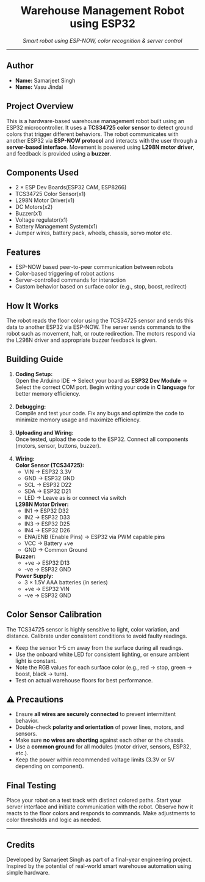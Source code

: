 <h1 align="center">Warehouse Management Robot using ESP32</h1>

<p align="center">
  <i>Smart robot using ESP-NOW, color recognition & server control</i>
</p>

<hr>

<h2>Author</h2>
<ul>
  <li><b>Name:</b> Samarjeet Singh</li>
  <li><b>Name:</b> Vasu Jindal</li>
</ul>

<h2>Project Overview</h2>
<p>
This is a hardware-based warehouse management robot built using an ESP32 microcontroller. It uses a <b>TCS34725 color sensor</b> to detect ground colors that trigger different behaviors. The robot communicates with another ESP32 via <b>ESP-NOW protocol</b> and interacts with the user through a <b>server-based interface</b>. Movement is powered using <b>L298N motor driver</b>, and feedback is provided using a <b>buzzer</b>.
</p>

<h2>Components Used</h2>
<ul>
  <li>2 × ESP Dev Boards(ESP32 CAM, ESP8266)</li>
  <li>TCS34725 Color Sensor(x1)</li>
  <li>L298N Motor Driver(x1)</li>
  <li>DC Motors(x2)</li>
  <li>Buzzer(x1)</li>
  <li>Voltage regulator(x1)</li>
  <li>Battery Management System(x1)</li>
  
  <li>Jumper wires, battery pack, wheels, chassis, servo motor etc.</li>
</ul>

<h2>Features</h2>
<ul>
  <li>ESP-NOW based peer-to-peer communication between robots</li>
  <li>Color-based triggering of robot actions</li>
  <li>Server-controlled commands for interaction</li>
  <li>Custom behavior based on surface color (e.g., stop, boost, redirect)</li>
</ul>

<h2>How It Works</h2>
<p>
The robot reads the floor color using the TCS34725 sensor and sends this data to another ESP32 via ESP-NOW. The server sends commands to the robot such as movement, halt, or route redirection. The motors respond via the L298N driver and appropriate buzzer feedback is given.
</p>

<h2> Building Guide</h2>
<ol>
  <li><b>Coding Setup:</b><br>
    Open the Arduino IDE → Select your board as <b>ESP32 Dev Module</b> → Select the correct COM port. Begin writing your code in <b>C language</b> for better memory efficiency.
  </li>
  <br>
  <li><b>Debugging:</b><br>
    Compile and test your code. Fix any bugs and optimize the code to minimize memory usage and maximize efficiency.
  </li>
  <br>
  <li><b>Uploading and Wiring:</b><br>
    Once tested, upload the code to the ESP32. Connect all components (motors, sensor, buttons, buzzer).
  </li>
  <br>
  <li><b>Wiring:</b><br>
    <b>Color Sensor (TCS34725):</b>
    <ul>
      <li>VIN → ESP32 3.3V</li>
      <li>GND → ESP32 GND</li>
      <li>SCL → ESP32 D22</li>
      <li>SDA → ESP32 D21</li>
      <li>LED → Leave as is or connect via switch</li>
    </ul>
    <b>L298N Motor Driver:</b>
    <ul>
      <li>IN1 → ESP32 D32</li>
      <li>IN2 → ESP32 D33</li>
      <li>IN3 → ESP32 D25</li>
      <li>IN4 → ESP32 D26</li>
      <li>ENA/ENB (Enable Pins) → ESP32 via PWM capable pins</li>
      <li>VCC → Battery +ve</li>
      <li>GND → Common Ground</li>
    </ul>
    <b>Buzzer:</b>
    <ul>
      <li>+ve → ESP32 D13</li>
      <li>-ve → ESP32 GND</li>
    </ul>
    <b>Power Supply:</b>
    <ul>
      <li>3 × 1.5V AAA batteries (in series)</li>
      <li>+ve → ESP32 VIN</li>
      <li>-ve → ESP32 GND</li>
    </ul>
  </li>
</ol>

<h2>Color Sensor Calibration</h2>
<p>
The TCS34725 sensor is highly sensitive to light, color variation, and distance. Calibrate under consistent conditions to avoid faulty readings.
</p>

<ul>
  <li>Keep the sensor 1–5 cm away from the surface during all readings.</li>
  <li>Use the onboard white LED for consistent lighting, or ensure ambient light is constant.</li>
  <li>Note the RGB values for each surface color (e.g., red → stop, green → boost, black → turn).</li>
  <li>Test on actual warehouse floors for best performance.</li>
</ul>

<h2>⚠️ Precautions</h2>
<ul>
  <li>Ensure <b>all wires are securely connected</b> to prevent intermittent behavior.</li>
  <li>Double-check <b>polarity and orientation</b> of power lines, motors, and sensors.</li>
  <li>Make sure <b>no wires are shorting</b> against each other or the chassis.</li>
  <li>Use a <b>common ground</b> for all modules (motor driver, sensors, ESP32, etc.).</li>
  <li>Keep the power within recommended voltage limits (3.3V or 5V depending on component).</li>
</ul>

<h2>Final Testing</h2>
<p>
Place your robot on a test track with distinct colored paths. Start your server interface and initiate communication with the robot. Observe how it reacts to the floor colors and responds to commands. Make adjustments to color thresholds and logic as needed.
</p>

<hr>

<h2>Credits</h2>
<p>Developed by Samarjeet Singh as part of a final-year engineering project. Inspired by the potential of real-world smart warehouse automation using simple hardware.</p>
